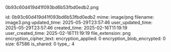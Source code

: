 0b93c60d419d41f093bd6b53fbd0edb2.png

id: 0b93c60d419d41f093bd6b53fbd0edb2
mime: image/png
filename: image3.png
updated_time: 2025-05-29T23:57:46
user_updated_time: 2025-05-29T23:57:46
created_time: 2025-02-16T11:19:19
user_created_time: 2025-02-16T11:19:19
file_extension: png
encryption_cipher_text: 
encryption_applied: 0
encryption_blob_encrypted: 0
size: 67586
is_shared: 0
type_: 4